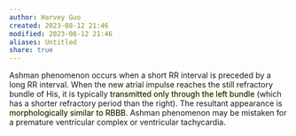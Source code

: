 ```yaml
---
author: Harvey Guo
created: 2023-08-12 21:46
modified: 2023-08-12 21:46
aliases: Untitled
share: true
---
```


Ashman phenomenon occurs when a short RR interval is preceded by a long RR interval. When the new atrial impulse reaches the still refractory bundle of His, it is typically <mark style="background: #FFF3A34A;">transmitted only through the left bundle</mark> (which has a shorter refractory period than the right). The resultant appearance is <mark style="background: #FFF3A34A;">morphologically similar to RBBB</mark>. Ashman phenomenon may be mistaken for a premature ventricular complex or ventricular tachycardia.
